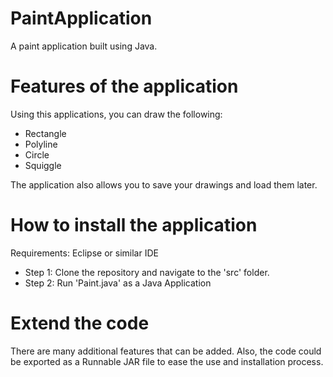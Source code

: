 # PaintApplication
A paint application built using Java. 

# Features of the application
Using this applications, you can draw the following: 
- Rectangle 
- Polyline 
- Circle 
- Squiggle 

The application also allows you to save your drawings and load them later.

# How to install the application
Requirements: Eclipse or similar IDE 
- Step 1: Clone the repository and navigate to the 'src' folder. 
- Step 2: Run 'Paint.java' as a Java Application 

# Extend the code 
There are many additional features that can be added. Also, the code could be exported as a Runnable JAR file to ease the use and installation process.
